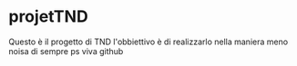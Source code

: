 # projetTND
Questo è il progetto di TND l'obbiettivo è di realizzarlo nella maniera meno noisa di sempre
ps viva github
